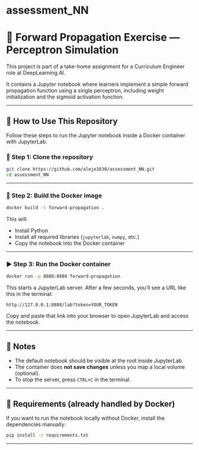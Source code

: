 # assessment_NN
# 🧠 Forward Propagation Exercise — Perceptron Simulation

This project is part of a take-home assignment for a Curriculum Engineer role at DeepLearning.AI.

It contains a Jupyter notebook where learners implement a simple forward propagation function using a single perceptron, including weight initialization and the sigmoid activation function.


---

## 🚀 How to Use This Repository

Follow these steps to run the Jupyter notebook inside a Docker container with JupyterLab.

### 🔁 Step 1: Clone the repository

```bash
git clone https://github.com/alejo1630/assessment_NN.git
cd assessment_NN
```

---

### 🐳 Step 2: Build the Docker image

```bash
docker build -t forward-propagation .
```

This will:
- Install Python
- Install all required libraries (`jupyterlab`, `numpy`, etc.)
- Copy the notebook into the Docker container

---

### ▶️ Step 3: Run the Docker container

```bash
docker run -p 8888:8888 forward-propagation
```

This starts a JupyterLab server. After a few seconds, you'll see a URL like this in the terminal:

```
http://127.0.0.1:8888/lab?token=YOUR_TOKEN
```

Copy and paste that link into your browser to open JupyterLab and access the notebook.

---

## 📌 Notes

- The default notebook should be visible at the root inside JupyterLab.
- The container does **not save changes** unless you map a local volume (optional).
- To stop the server, press `CTRL+C` in the terminal.

---

## 🧪 Requirements (already handled by Docker)

If you want to run the notebook locally without Docker, install the dependencies manually:

```bash
pip install -r requirements.txt
```

---
